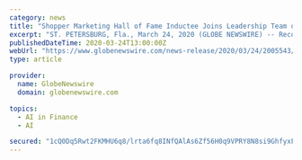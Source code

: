 ```yaml
---
category: news
title: "Shopper Marketing Hall of Fame Inductee Joins Leadership Team of Rising FinTech Company Leveraging Blockchain and AI to Transform Retail"
excerpt: "ST. PETERSBURG, Fla., March 24, 2020 (GLOBE NEWSWIRE) -- Recognized as a “Top Ten Mover and Shaker in Retail,” Karen Sales has joined the leadership team..."
publishedDateTime: 2020-03-24T13:00:00Z
webUrl: "https://www.globenewswire.com/news-release/2020/03/24/2005543/0/en/Shopper-Marketing-Hall-of-Fame-Inductee-Joins-Leadership-Team-of-Rising-FinTech-Company-Leveraging-Blockchain-and-AI-to-Transform-Retail.html"
type: article

provider:
  name: GlobeNewswire
  domain: globenewswire.com

topics:
  - AI in Finance
  - AI

secured: "1cQ0Dq5Rwt2FKMHU6q8/lrta6fq8INfQAlAs6Zf56H0q9VPRY8N8si9GhfyxFEvXtuG9mZs3JVzA+DgV647RNGyPyqdQcT1GmdjwFPmYkCWz46rpJoHeagr9GfWHTFTtWynA6roN53LOV6AjTzg9fpQk4yZz2cGhvsLF3wnri1pMZr6aWQ1RzvG62BjFD6Ibk8fSg4e90MMPyKTCnXCnZGzz1LjnGWBczPluAJrAVmcK17ARGTG9//TAruVNCAR7fohYkeoKjvUB2//YaYMowvcrxdVYyBel2L6lxLyghsVcQuOh7zqAws2KBF0tjwRN;UlNK5tioFzewQhkL5PXvIg=="
---
```


